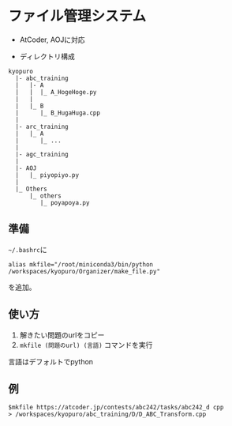 # ファイル管理システム

- AtCoder, AOJに対応

- ディレクトリ構成
```
kyopuro
  |- abc_training
  |   |- A
  |   |  |_ A_HogeHoge.py
  |   |
  |   |_ B
  |      |_ B_HugaHuga.cpp
  |
  |- arc_training
  |   |_ A
  |      |_ ...
  |
  |- agc_training
  |
  |- AOJ
  |   |_ piyopiyo.py
  |
  |_ Others
      |_ others
         |_ poyapoya.py

```

## 準備
`~/.bashrc`に
```
alias mkfile="/root/miniconda3/bin/python /workspaces/kyopuro/Organizer/make_file.py" 
```
を追加。

## 使い方
1. 解きたい問題のurlをコピー
1. `mkfile (問題のurl) (言語)` コマンドを実行

言語はデフォルトでpython

## 例
```
$mkfile https://atcoder.jp/contests/abc242/tasks/abc242_d cpp
> /workspaces/kyopuro/abc_training/D/D_ABC_Transform.cpp
```
